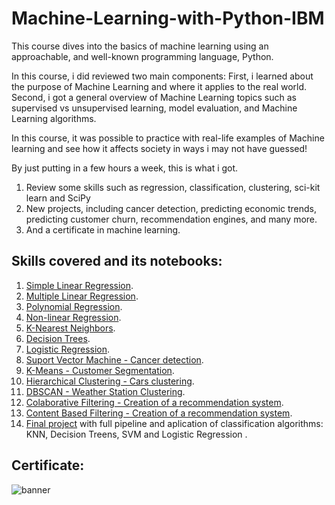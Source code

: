 # Machine-Learning-with-Python-IBM

This course dives into the basics of machine learning using an approachable, and well-known programming language, Python. 

In this course, i did reviewed two main components:
First, i learned about the purpose of Machine Learning and where it applies to the real world. 
Second, i got a general overview of Machine Learning topics such as supervised vs unsupervised learning,  model evaluation, and Machine Learning algorithms. 

In this course, it was possible to practice with real-life examples of Machine learning and see how it affects society in ways i may not have guessed!

By just putting in a few hours a week, this is what i got.
1) Review some skills such as regression, classification, clustering, sci-kit learn and SciPy 
2) New projects, including cancer detection, predicting economic trends, predicting customer churn, recommendation engines, and many more.
3) And a certificate in machine learning.

## Skills covered and its notebooks:

1. [Simple Linear Regression](https://github.com/1AyaNabil1/Machine-Learning-using-Python-by-IBM/blob/main/%5B1%5D%20Simple%20Linear%20Regression%20(CO2).ipynb).
2. [Multiple Linear Regression](https://github.com/1AyaNabil1/Machine-Learning-using-Python-by-IBM/blob/main/%5B2%5D%20Mulitple%20Linear%20Regression%20(CO2).ipynb).
3. [Polynomial Regression](https://github.com/1AyaNabil1/Machine-Learning-using-Python-by-IBM/blob/main/%5B3%5D%20Polynomial%20Regression%20(CO2).ipynb).
4. [Non-linear Regression](https://github.com/1AyaNabil1/Machine-Learning-using-Python-by-IBM/blob/main/%5B4%5D%20None%20Linear%20Regression%20(China).ipynb).
5. [K-Nearest Neighbors](https://github.com/1AyaNabil1/Machine-Learning-using-Python-by-IBM/blob/main/%5B5%5D%20K%20Nearest%20neighbors%20(CustCat).ipynb).
6. [Decision Trees](https://github.com/1AyaNabil1/Machine-Learning-using-Python-by-IBM/blob/main/%5B6%5D%20Decision%20Trees%20(Drug).ipynb).
7. [Logistic Regression](https://github.com/1AyaNabil1/Machine-Learning-using-Python-by-IBM/blob/main/%5B7%5D%20Logistic%20Regression%20(Churn).ipynb).
8. [Suport Vector Machine - Cancer detection](https://github.com/1AyaNabil1/Machine-Learning-using-Python-by-IBM/blob/main/%5B8%5D%20SVM%20(cancer).ipynb).
9. [K-Means - Customer Segmentation](https://github.com/1AyaNabil1/Machine-Learning-using-Python-by-IBM/blob/main/%5B9%5D%20K-Means%20(Customer%20Seg).ipynb).
10. [Hierarchical Clustering - Cars clustering](https://github.com/1AyaNabil1/Machine-Learning-using-Python-by-IBM/blob/main/%5B12%5D%20RecSys%20(Collaborative%20Filtering%20movies).ipynb).
11. [DBSCAN - Weather Station Clustering](https://github.com/1AyaNabil1/Machine-Learning-using-Python-by-IBM/blob/main/%5B11%5D%20DBSCN%20(weather).ipynb).
12. [Colaborative Filtering - Creation of a recommendation system](https://github.com/1AyaNabil1/Machine-Learning-using-Python-by-IBM/blob/main/%5B12%5D%20RecSys%20(Collaborative%20Filtering%20movies).ipynb).
13. [Content Based Filtering - Creation of a recommendation system](https://github.com/1AyaNabil1/Machine-Learning-using-Python-by-IBM/blob/main/%5B13%5D%20RecSys%20(Content%20Based%20movies).ipynb).
14. [Final project](https://github.com/1AyaNabil1/Machine-Learning-using-Python-by-IBM/blob/main/Final%20Assignment.ipynb) with full pipeline and aplication of classification algorithms: KNN, Decision Treens, SVM and Logistic Regression .

## Certificate:

<img align="center" src="[assests/certificate.png](https://github.com/1AyaNabil1/Machine-Learning-using-Python-by-IBM/blob/main/Screenshot%202023-10-09%20161352.png)https://github.com/1AyaNabil1/Machine-Learning-using-Python-by-IBM/blob/main/Screenshot%202023-10-09%20161352.png" alt="banner">
